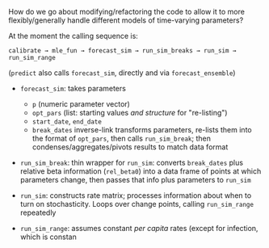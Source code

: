 How do we go about modifying/refactoring the code to allow it to more flexibly/generally handle different models of time-varying parameters?

At the moment the calling sequence is: 

```
calibrate → mle_fun → forecast_sim → run_sim_breaks → run_sim → run_sim_range
```

(`predict` also calls `forecast_sim`, directly and via `forecast_ensemble`)

- `forecast_sim`: takes parameters
     - `p` (numeric parameter vector)
	 - `opt_pars` (list: starting values *and structure* for "re-listing")
	 - `start_date`, `end_date`
	 - `break_dates`
inverse-link transforms parameters, re-lists them into the format of `opt_pars`, then calls `run_sim_break`; then condenses/aggregates/pivots results to match data format 
	 
 - `run_sim_break`: thin wrapper for `run_sim`: converts `break_dates` plus relative beta information (`rel_beta0`) into a data frame of points at which parameters change, then passes that info plus parameters to `run_sim`
 
- `run_sim`: constructs rate matrix; processes information about when to turn on stochasticity. Loops over change points, calling `run_sim_range` repeatedly

- `run_sim_range`: assumes constant *per capita* rates (except for infection, which is constan
 
 
